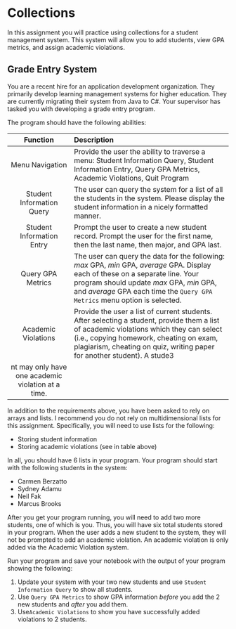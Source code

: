 # Collections

In this assignment you will practice using collections for a student management system. This system will allow you to add students, view GPA metrics, and assign academic violations.

## Grade Entry System

You are a recent hire for an application development organization. They primarily develop learning management systems for higher education. They are currently migrating their system from Java to C#. Your supervisor has tasked you with developing a grade entry program.

The program should have the following abilities:

| Function | Description |
|:---:|:---|
| Menu Navigation | Provide the user the ability to traverse a menu: Student Information Query, Student Information Entry, Query GPA Metrics, Academic Violations, Quit Program |
| Student Information Query | The user can query the system for a list of all the students in the system. Please display the student information in a nicely formatted manner. |
| Student Information Entry | Prompt the user to create a new student record. Prompt the user for the first name, then the last name, then major, and GPA last. |
| Query GPA Metrics | The user can query the data for the following: *max* GPA, *min* GPA, *average* GPA. Display each of these on a separate line. Your program should update *max* GPA, *min* GPA, and *average* GPA each time the `Query GPA Metrics` menu option is selected. |
| Academic Violations | Provide the user a list of current students. After selecting a student, provide them a list of academic violations which they can select (i.e., copying homework, cheating on exam, plagiarism, cheating on quiz, writing paper for another student). A stude3
nt may only have one academic violation at a time. |

In addition to the requirements above, you have been asked to rely on arrays and lists. I recommend you do not rely on multidimensional lists for this assignment. Specifically, you will need to use lists for the following:

* Storing student information
* Storing academic violations (see in table above)

In all, you should have 6 lists in your program. Your program should start with the following students in the system:

* Carmen Berzatto
* Sydney Adamu
* Neil Fak
* Marcus Brooks

After you get your program running, you will need to add two more students, one of which is you. Thus, you will have six total students stored in your program. When the user adds a new student to the system, they will not be prompted to add an academic violation. An academic violation is only added via the Academic Violation system.

Run your program and save your notebook with the output of your program showing the following:

1.  Update your system with your two new students and use `Student Information Query` to show all students.
1.  Use `Query GPA Metrics` to show GPA information *before* you add the 2 new students and *after* you add them.
1.  Use`Academic Violations` to show you have successfully added violations to 2 students.